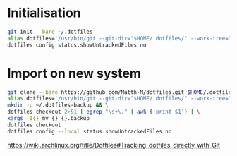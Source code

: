 # Initialisation

```bash
git init --bare ~/.dotfiles
alias dotfiles='/usr/bin/git --git-dir="$HOME/.dotfiles/" --work-tree="$HOME"'
dotfiles config status.showUntrackedFiles no
```

# Import on new system

```bash
git clone --bare https://github.com/Matth-M/dotfiles.git $HOME/.dotfiles
alias dotfiles='/usr/bin/git --git-dir="$HOME/.dotfiles/" --work-tree="$HOME"'
mkdir -p ~/.dotfiles-backup && \
dotfiles checkout 2>&1 | egrep "\s+\." | awk {'print $1'} | \
xargs -I{} mv {} {}.backup
dotfiles checkout
dotfiles config --local status.showUntrackedFiles no
```

https://wiki.archlinux.org/title/Dotfiles#Tracking_dotfiles_directly_with_Git
